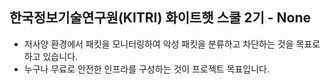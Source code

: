 ## 한국정보기술연구원(KITRI) 화이트햇 스쿨 2기 - None

- 저사양 환경에서 패킷을 모니터링하여 악성 패킷을 분류하고 차단하는 것을 목표로 하고 있습니다.
- 누구나 무료로 안전한 인프라를 구성하는 것이 프로젝트 목표입니다.
